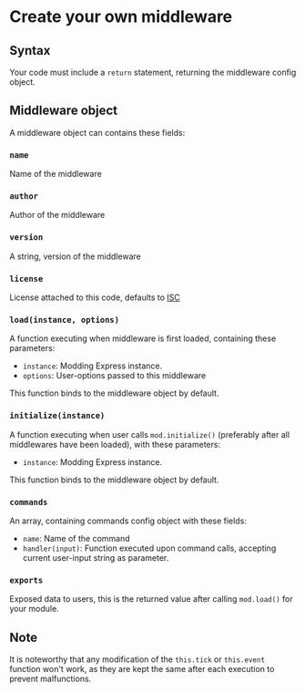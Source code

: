 # Create your own middleware

## Syntax
Your code must include a `return` statement, returning the middleware config object.
## Middleware object
A middleware object can contains these fields:
### `name`
Name of the middleware
### `author`
Author of the middleware
### `version`
A string, version of the middleware
### `license`
License attached to this code, defaults to [ISC](https://en.wikipedia.org/wiki/ISC_license)
### `load(instance, options)`
A function executing when middleware is first loaded, containing these parameters:
- `instance`: Modding Express instance.
- `options`: User-options passed to this middleware

This function binds to the middleware object by default.
### `initialize(instance)`
A function executing when user calls `mod.initialize()` (preferably after all middlewares have been loaded), with these parameters:
- `instance`: Modding Express instance.

This function binds to the middleware object by default.
### `commands`
An array, containing commands config object with these fields:
- `name`: Name of the command
- `handler(input)`: Function executed upon command calls, accepting current user-input string as parameter.
### `exports`
Exposed data to users, this is the returned value after calling `mod.load()` for your module.

## Note
It is noteworthy that any modification of the `this.tick` or `this.event` function won't work, as they are kept the same after each execution to prevent malfunctions.
